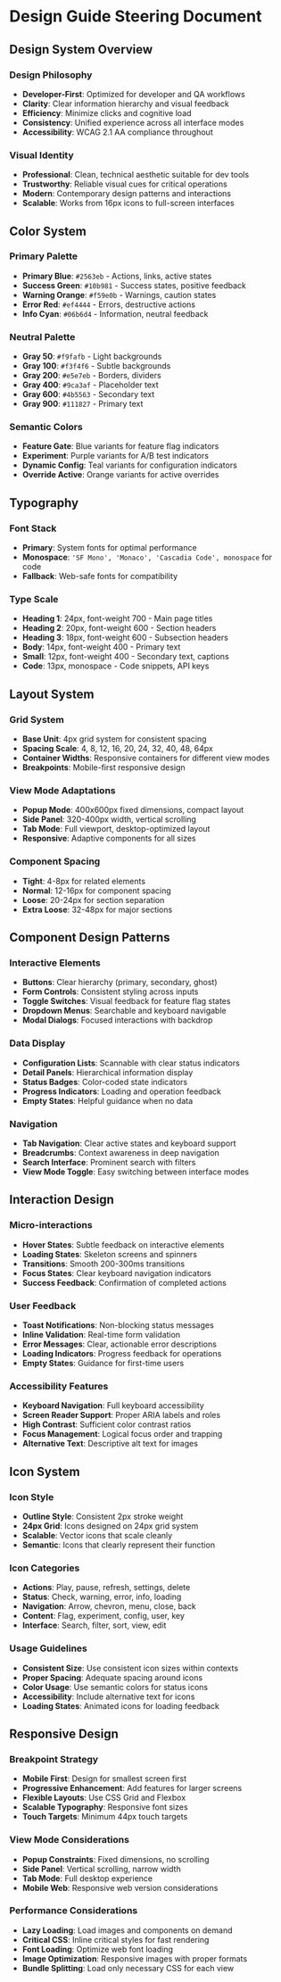 # Design Guide Steering Document

## Design System Overview

### Design Philosophy
- **Developer-First**: Optimized for developer and QA workflows
- **Clarity**: Clear information hierarchy and visual feedback
- **Efficiency**: Minimize clicks and cognitive load
- **Consistency**: Unified experience across all interface modes
- **Accessibility**: WCAG 2.1 AA compliance throughout

### Visual Identity
- **Professional**: Clean, technical aesthetic suitable for dev tools
- **Trustworthy**: Reliable visual cues for critical operations
- **Modern**: Contemporary design patterns and interactions
- **Scalable**: Works from 16px icons to full-screen interfaces

## Color System

### Primary Palette
- **Primary Blue**: `#2563eb` - Actions, links, active states
- **Success Green**: `#10b981` - Success states, positive feedback
- **Warning Orange**: `#f59e0b` - Warnings, caution states
- **Error Red**: `#ef4444` - Errors, destructive actions
- **Info Cyan**: `#06b6d4` - Information, neutral feedback

### Neutral Palette
- **Gray 50**: `#f9fafb` - Light backgrounds
- **Gray 100**: `#f3f4f6` - Subtle backgrounds
- **Gray 200**: `#e5e7eb` - Borders, dividers
- **Gray 400**: `#9ca3af` - Placeholder text
- **Gray 600**: `#4b5563` - Secondary text
- **Gray 900**: `#111827` - Primary text

### Semantic Colors
- **Feature Gate**: Blue variants for feature flag indicators
- **Experiment**: Purple variants for A/B test indicators
- **Dynamic Config**: Teal variants for configuration indicators
- **Override Active**: Orange variants for active overrides

## Typography

### Font Stack
- **Primary**: System fonts for optimal performance
- **Monospace**: `'SF Mono', 'Monaco', 'Cascadia Code', monospace` for code
- **Fallback**: Web-safe fonts for compatibility

### Type Scale
- **Heading 1**: 24px, font-weight 700 - Main page titles
- **Heading 2**: 20px, font-weight 600 - Section headers
- **Heading 3**: 18px, font-weight 600 - Subsection headers
- **Body**: 14px, font-weight 400 - Primary text
- **Small**: 12px, font-weight 400 - Secondary text, captions
- **Code**: 13px, monospace - Code snippets, API keys

## Layout System

### Grid System
- **Base Unit**: 4px grid system for consistent spacing
- **Spacing Scale**: 4, 8, 12, 16, 20, 24, 32, 40, 48, 64px
- **Container Widths**: Responsive containers for different view modes
- **Breakpoints**: Mobile-first responsive design

### View Mode Adaptations
- **Popup Mode**: 400x600px fixed dimensions, compact layout
- **Side Panel**: 320-400px width, vertical scrolling
- **Tab Mode**: Full viewport, desktop-optimized layout
- **Responsive**: Adaptive components for all sizes

### Component Spacing
- **Tight**: 4-8px for related elements
- **Normal**: 12-16px for component spacing
- **Loose**: 20-24px for section separation
- **Extra Loose**: 32-48px for major sections

## Component Design Patterns

### Interactive Elements
- **Buttons**: Clear hierarchy (primary, secondary, ghost)
- **Form Controls**: Consistent styling across inputs
- **Toggle Switches**: Visual feedback for feature flag states
- **Dropdown Menus**: Searchable and keyboard navigable
- **Modal Dialogs**: Focused interactions with backdrop

### Data Display
- **Configuration Lists**: Scannable with clear status indicators
- **Detail Panels**: Hierarchical information display
- **Status Badges**: Color-coded state indicators
- **Progress Indicators**: Loading and operation feedback
- **Empty States**: Helpful guidance when no data

### Navigation
- **Tab Navigation**: Clear active states and keyboard support
- **Breadcrumbs**: Context awareness in deep navigation
- **Search Interface**: Prominent search with filters
- **View Mode Toggle**: Easy switching between interface modes

## Interaction Design

### Micro-interactions
- **Hover States**: Subtle feedback on interactive elements
- **Loading States**: Skeleton screens and spinners
- **Transitions**: Smooth 200-300ms transitions
- **Focus States**: Clear keyboard navigation indicators
- **Success Feedback**: Confirmation of completed actions

### User Feedback
- **Toast Notifications**: Non-blocking status messages
- **Inline Validation**: Real-time form validation
- **Error Messages**: Clear, actionable error descriptions
- **Loading Indicators**: Progress feedback for operations
- **Empty States**: Guidance for first-time users

### Accessibility Features
- **Keyboard Navigation**: Full keyboard accessibility
- **Screen Reader Support**: Proper ARIA labels and roles
- **High Contrast**: Sufficient color contrast ratios
- **Focus Management**: Logical focus order and trapping
- **Alternative Text**: Descriptive alt text for images

## Icon System

### Icon Style
- **Outline Style**: Consistent 2px stroke weight
- **24px Grid**: Icons designed on 24px grid system
- **Scalable**: Vector icons that scale cleanly
- **Semantic**: Icons that clearly represent their function

### Icon Categories
- **Actions**: Play, pause, refresh, settings, delete
- **Status**: Check, warning, error, info, loading
- **Navigation**: Arrow, chevron, menu, close, back
- **Content**: Flag, experiment, config, user, key
- **Interface**: Search, filter, sort, view, edit

### Usage Guidelines
- **Consistent Size**: Use consistent icon sizes within contexts
- **Proper Spacing**: Adequate spacing around icons
- **Color Usage**: Use semantic colors for status icons
- **Accessibility**: Include alternative text for icons
- **Loading States**: Animated icons for loading feedback

## Responsive Design

### Breakpoint Strategy
- **Mobile First**: Design for smallest screen first
- **Progressive Enhancement**: Add features for larger screens
- **Flexible Layouts**: Use CSS Grid and Flexbox
- **Scalable Typography**: Responsive font sizes
- **Touch Targets**: Minimum 44px touch targets

### View Mode Considerations
- **Popup Constraints**: Fixed dimensions, no scrolling
- **Side Panel**: Vertical scrolling, narrow width
- **Tab Mode**: Full desktop experience
- **Mobile Web**: Responsive web version considerations

### Performance Considerations
- **Lazy Loading**: Load images and components on demand
- **Critical CSS**: Inline critical styles for fast rendering
- **Font Loading**: Optimize web font loading
- **Image Optimization**: Responsive images with proper formats
- **Bundle Splitting**: Load only necessary CSS for each view
